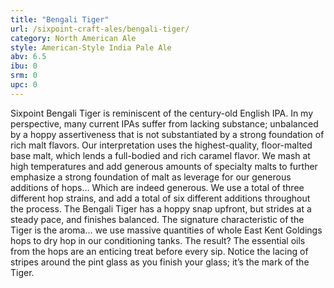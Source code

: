 ```yaml
---
title: "Bengali Tiger"
url: /sixpoint-craft-ales/bengali-tiger/
category: North American Ale
style: American-Style India Pale Ale
abv: 6.5
ibu: 0
srm: 0
upc: 0
---
```

Sixpoint Bengali Tiger is reminiscent of the century-old English IPA. In my perspective, many current IPAs suffer from lacking substance; unbalanced by a hoppy assertiveness that is not substantiated by a strong foundation of rich malt flavors. Our interpretation uses the highest-quality, floor-malted base malt, which lends a full-bodied and rich caramel flavor. We mash at high temperatures and add generous amounts of specialty malts to further emphasize a strong foundation of malt as leverage for our generous additions of hops… Which are indeed generous. We use a total of three different hop strains, and add a total of six different additions throughout the process. The Bengali Tiger has a hoppy snap upfront, but strides at a steady pace, and finishes balanced. The signature characteristic of the Tiger is the aroma… we use massive quantities of whole East Kent Goldings hops to dry hop in our conditioning tanks. The result? The essential oils from the hops are an enticing treat before every sip. Notice the lacing of stripes around the pint glass as you finish your glass; it’s the mark of the Tiger.
